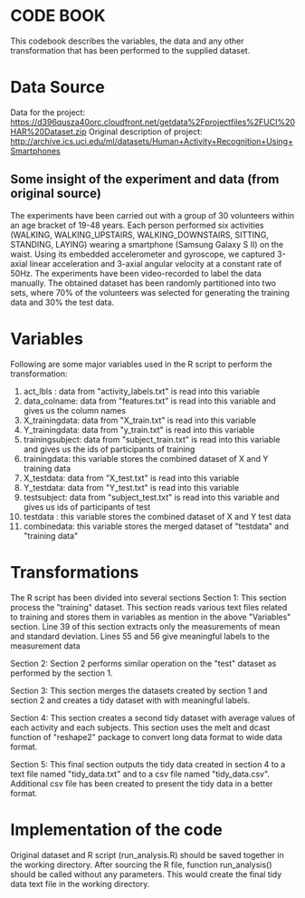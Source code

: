 # CODE BOOK

This codebook describes the variables, the data and any other transformation that has been performed to the supplied dataset.

# Data Source

Data for the project: https://d396qusza40orc.cloudfront.net/getdata%2Fprojectfiles%2FUCI%20HAR%20Dataset.zip 
Original description of project: http://archive.ics.uci.edu/ml/datasets/Human+Activity+Recognition+Using+Smartphones

## Some insight of the experiment and data (from original source)
The experiments have been carried out with a group of 30 volunteers within an age bracket of 19-48 years. Each person performed six activities (WALKING, WALKING_UPSTAIRS, WALKING_DOWNSTAIRS, SITTING, STANDING, LAYING) wearing a smartphone (Samsung Galaxy S II) on the waist. Using its embedded accelerometer and gyroscope, we captured 3-axial linear acceleration and 3-axial angular velocity at a constant rate of 50Hz. The experiments have been video-recorded to label the data manually. The obtained dataset has been randomly partitioned into two sets, where 70% of the volunteers was selected for generating the training data and 30% the test data.

# Variables

Following are some major variables used in the R script to perform the transformation:

1. act_lbls : data from "activity_labels.txt" is read into this variable
2. data_colname: data from "features.txt" is read into this variable and gives us the column names
3. X_trainingdata: data from "X_train.txt" is read into this variable
4. Y_trainingdata: data from "y_train.txt" is read into this variable
5. trainingsubject: data from "subject_train.txt" is read into this variable and gives us the ids of participants of training
6. trainingdata: this variable stores the combined dataset of X and Y training data
7. X_testdata: data from "X_test.txt" is read into this variable
8. Y_testdata: data from "Y_test.txt" is read into this variable
9. testsubject: data from "subject_test.txt" is read into this variable and gives us ids of participants of test
10. testdata : this variable stores the combined dataset of X and Y test data
11. combinedata: this variable stores the merged dataset of "testdata" and "training data"

# Transformations
The R script has been divided into several sections
Section 1: This section process the "training" dataset. This section reads various text files related to training and stores them in variables as mention in the above "Variables" section. Line 39 of this section extracts only the measurements of mean and standard deviation. Lines 55 and 56 give meaningful labels to the measurement data

Section 2: Section 2 performs similar operation on the "test" dataset as performed by the section 1.

Section 3: This section merges the datasets created by section 1 and section 2 and creates a tidy dataset with with meaningful labels.

Section 4: This section creates a second tidy dataset with average values of each activity and each subjects. This section uses the melt and dcast function of "reshape2" package to convert long data format to wide data format.

Section 5: This final section outputs the tidy data created in section 4 to a text file named "tidy_data.txt" and to a csv file named "tidy_data.csv". Additional csv file has been created to present the tidy data in a better format.

# Implementation of the code

Original dataset and R script (run_analysis.R) should be saved together in the working directory. After sourcing the R file, function run_analysis() should be called without any parameters. This would create the final tidy data text file in the working directory.
  
